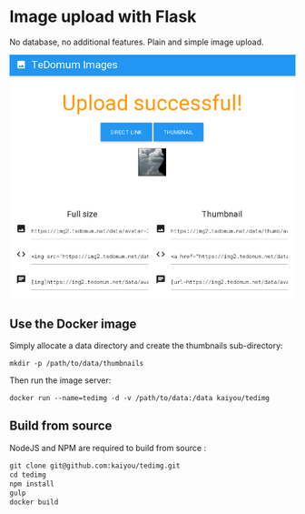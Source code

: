 Image upload with Flask
=======================

No database, no additional features. Plain and simple image upload.

![Screenshot](screenshot.png)

Use the Docker image
--------------------

Simply allocate a data directory and create the thumbnails
sub-directory:

    mkdir -p /path/to/data/thumbnails

Then run the image server:

    docker run --name=tedimg -d -v /path/to/data:/data kaiyou/tedimg

Build from source
-----------------

NodeJS and NPM are required to build from source :

    git clone git@github.com:kaiyou/tedimg.git
    cd tedimg
    npm install
    gulp
    docker build

